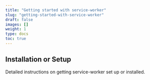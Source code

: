 ```yaml
---
title: "Getting started with service-worker"
slug: "getting-started-with-service-worker"
draft: false
images: []
weight: 1
type: docs
toc: true
---
```


## Installation or Setup
Detailed instructions on getting service-worker set up or installed.

